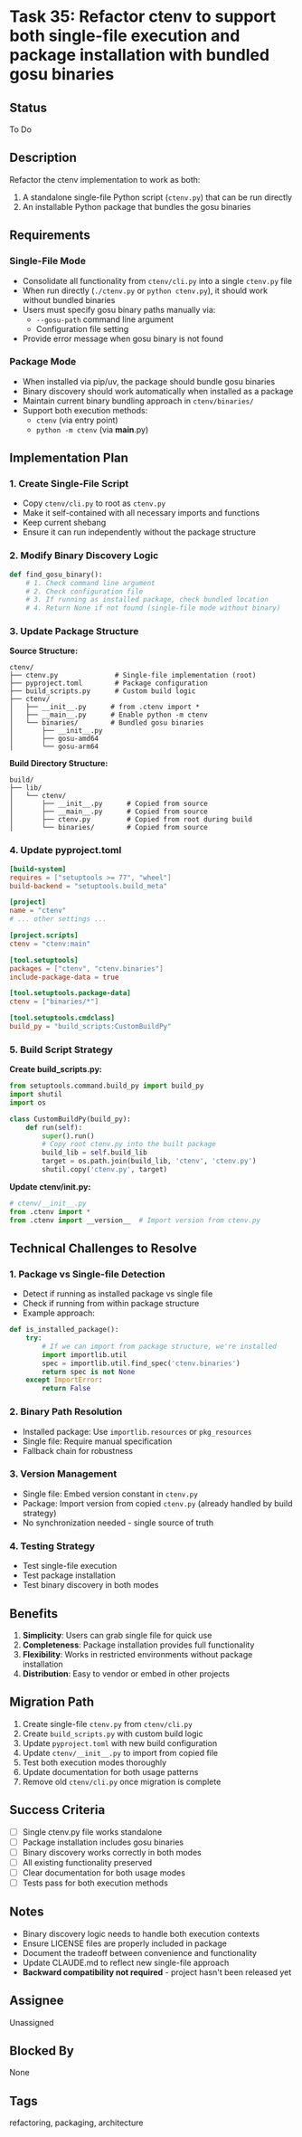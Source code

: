 # Task 35: Refactor ctenv to support both single-file execution and package installation with bundled gosu binaries

## Status
To Do

## Description
Refactor the ctenv implementation to work as both:
1. A standalone single-file Python script (`ctenv.py`) that can be run directly
2. An installable Python package that bundles the gosu binaries

## Requirements

### Single-File Mode
- Consolidate all functionality from `ctenv/cli.py` into a single `ctenv.py` file
- When run directly (`./ctenv.py` or `python ctenv.py`), it should work without bundled binaries
- Users must specify gosu binary paths manually via:
  - `--gosu-path` command line argument
  - Configuration file setting
- Provide error message when gosu binary is not found

### Package Mode
- When installed via pip/uv, the package should bundle gosu binaries
- Binary discovery should work automatically when installed as a package
- Maintain current binary bundling approach in `ctenv/binaries/`
- Support both execution methods:
  - `ctenv` (via entry point)
  - `python -m ctenv` (via __main__.py)

## Implementation Plan

### 1. Create Single-File Script
- Copy `ctenv/cli.py` to root as `ctenv.py`
- Make it self-contained with all necessary imports and functions
- Keep current shebang
- Ensure it can run independently without the package structure

### 2. Modify Binary Discovery Logic
```python
def find_gosu_binary():
    # 1. Check command line argument
    # 2. Check configuration file
    # 3. If running as installed package, check bundled location
    # 4. Return None if not found (single-file mode without binary)
```

### 3. Update Package Structure
**Source Structure:**
```
ctenv/
├── ctenv.py              # Single-file implementation (root)
├── pyproject.toml        # Package configuration
├── build_scripts.py      # Custom build logic
├── ctenv/
│   ├── __init__.py      # from .ctenv import *
│   ├── __main__.py      # Enable python -m ctenv
│   └── binaries/        # Bundled gosu binaries
│       ├── __init__.py
│       ├── gosu-amd64
│       └── gosu-arm64
```

**Build Directory Structure:**
```
build/
├── lib/
│   └── ctenv/
│       ├── __init__.py      # Copied from source
│       ├── __main__.py      # Copied from source
│       ├── ctenv.py         # Copied from root during build
│       └── binaries/        # Copied from source
```

### 4. Update pyproject.toml
```toml
[build-system]
requires = ["setuptools >= 77", "wheel"]
build-backend = "setuptools.build_meta"

[project]
name = "ctenv"
# ... other settings ...

[project.scripts]
ctenv = "ctenv:main"

[tool.setuptools]
packages = ["ctenv", "ctenv.binaries"]
include-package-data = true

[tool.setuptools.package-data]
ctenv = ["binaries/*"]

[tool.setuptools.cmdclass]
build_py = "build_scripts:CustomBuildPy"
```

### 5. Build Script Strategy
**Create build_scripts.py:**
```python
from setuptools.command.build_py import build_py
import shutil
import os

class CustomBuildPy(build_py):
    def run(self):
        super().run()
        # Copy root ctenv.py into the built package
        build_lib = self.build_lib
        target = os.path.join(build_lib, 'ctenv', 'ctenv.py')
        shutil.copy('ctenv.py', target)
```

**Update ctenv/__init__.py:**
```python
# ctenv/__init__.py
from .ctenv import *
from .ctenv import __version__  # Import version from ctenv.py
```

## Technical Challenges to Resolve

### 1. Package vs Single-file Detection
- Detect if running as installed package vs single file
- Check if running from within package structure
- Example approach:
```python
def is_installed_package():
    try:
        # If we can import from package structure, we're installed
        import importlib.util
        spec = importlib.util.find_spec('ctenv.binaries')
        return spec is not None
    except ImportError:
        return False
```

### 2. Binary Path Resolution
- Installed package: Use `importlib.resources` or `pkg_resources`
- Single file: Require manual specification
- Fallback chain for robustness

### 3. Version Management
- Single file: Embed version constant in `ctenv.py`
- Package: Import version from copied `ctenv.py` (already handled by build strategy)
- No synchronization needed - single source of truth

### 4. Testing Strategy
- Test single-file execution
- Test package installation
- Test binary discovery in both modes

## Benefits
1. **Simplicity**: Users can grab single file for quick use
2. **Completeness**: Package installation provides full functionality
3. **Flexibility**: Works in restricted environments without package installation
4. **Distribution**: Easy to vendor or embed in other projects

## Migration Path
1. Create single-file `ctenv.py` from `ctenv/cli.py`
2. Create `build_scripts.py` with custom build logic
3. Update `pyproject.toml` with new build configuration
4. Update `ctenv/__init__.py` to import from copied file
5. Test both execution modes thoroughly
6. Update documentation for both usage patterns
7. Remove old `ctenv/cli.py` once migration is complete

## Success Criteria
- [ ] Single ctenv.py file works standalone
- [ ] Package installation includes gosu binaries
- [ ] Binary discovery works correctly in both modes
- [ ] All existing functionality preserved
- [ ] Clear documentation for both usage modes
- [ ] Tests pass for both execution methods

## Notes
- Binary discovery logic needs to handle both execution contexts
- Ensure LICENSE files are properly included in package
- Document the tradeoff between convenience and functionality
- Update CLAUDE.md to reflect new single-file approach
- **Backward compatibility not required** - project hasn't been released yet

## Assignee
Unassigned

## Blocked By
None

## Tags
refactoring, packaging, architecture
